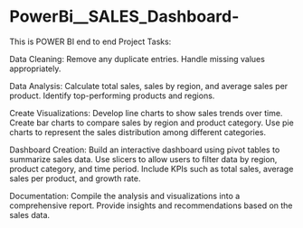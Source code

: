 # PowerBi__SALES_Dashboard-

This is POWER BI end to end Project
Tasks:

 Data Cleaning:
 Remove any duplicate entries.
 Handle missing values appropriately.

 Data Analysis:
 Calculate total sales, sales by region, and average sales per product.
 Identify top-performing products and regions.

 Create Visualizations:
 Develop line charts to show sales trends over time.
 Create bar charts to compare sales by region and product category.
 Use pie charts to represent the sales distribution among different
 categories.

 Dashboard Creation:
 Build an interactive dashboard using pivot tables to summarize sales
 data.
 Use slicers to allow users to filter data by region, product category, and
 time period.
 Include KPIs such as total sales, average sales per product, and growth
 rate.

 Documentation:
 Compile the analysis and visualizations into a comprehensive report.
 Provide insights and recommendations based on the sales data.
